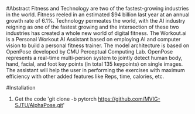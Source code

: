 #Abstract
Fitness and Technology are two of the fastest-growing industries in the world. Fitness reeled in an estimated $94 billion last year at an annual growth rate of 6.1%.
Technology permeates the world, with the AI industry reigning as one of the fastest growing and the intersection of these two industries has created a whole new world of digital fitness.
The Workout.ai is a Personal Workout AI Assistant based on employing AI and computer vision to build a personal fitness trainer. 
The model architecture is based on OpenPose developed by CMU Perceptual Computing Lab. OpenPose represents a real-time multi-person system to jointly detect human body, hand, facial, and foot key points (in total 135 keypoints) on single images.
The assistant will help the user in performing the exercises with maximum efficiency with other added features like Reps, time, calories, etc.

#Installation
1. Get the code
'git clone -b pytorch https://github.com/MVIG-SJTU/AlphaPose.git'
